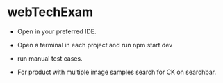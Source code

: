 # webTechExam
- Open in your preferred IDE.
- Open a terminal in each project and run npm start dev
- run manual test cases.

- For product with multiple image samples search for CK on searchbar.
